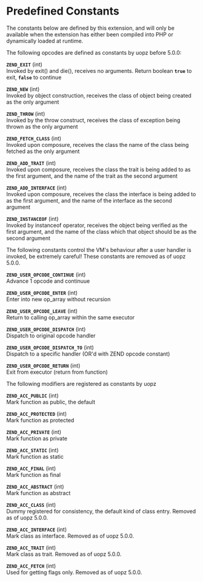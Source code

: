 Predefined Constants
====================

The constants below are defined by this extension, and will only be
available when the extension has either been compiled into PHP or
dynamically loaded at runtime.

The following opcodes are defined as constants by uopz before 5.0.0:

**`ZEND_EXIT`** (<span class="type">int</span>)  
<span class="simpara"> Invoked by exit() and die(), receives no
arguments. Return boolean **`true`** to exit, **`false`** to continue
</span>

**`ZEND_NEW`** (<span class="type">int</span>)  
<span class="simpara"> Invoked by object construction, receives the
class of object being created as the only argument </span>

**`ZEND_THROW`** (<span class="type">int</span>)  
<span class="simpara"> Invoked by the throw construct, receives the
class of exception being thrown as the only argument </span>

**`ZEND_FETCH_CLASS`** (<span class="type">int</span>)  
<span class="simpara"> Invoked upon composure, receives the class the
name of the class being fetched as the only argument </span>

**`ZEND_ADD_TRAIT`** (<span class="type">int</span>)  
<span class="simpara"> Invoked upon composure, receives the class the
trait is being added to as the first argument, and the name of the trait
as the second argument </span>

**`ZEND_ADD_INTERFACE`** (<span class="type">int</span>)  
<span class="simpara"> Invoked upon composure, receives the class the
interface is being added to as the first argument, and the name of the
interface as the second argument </span>

**`ZEND_INSTANCEOF`** (<span class="type">int</span>)  
<span class="simpara"> Invoked by instanceof operator, receives the
object being verified as the first argument, and the name of the class
which that object should be as the second argument </span>

The following constants control the VM's behaviour after a user handler
is invoked, be extremely careful! These constants are removed as of uopz
5.0.0.

**`ZEND_USER_OPCODE_CONTINUE`** (<span class="type">int</span>)  
<span class="simpara"> Advance 1 opcode and continuue </span>

**`ZEND_USER_OPCODE_ENTER`** (<span class="type">int</span>)  
<span class="simpara"> Enter into new op\_array without recursion
</span>

**`ZEND_USER_OPCODE_LEAVE`** (<span class="type">int</span>)  
<span class="simpara"> Return to calling op\_array within the same
executor </span>

**`ZEND_USER_OPCODE_DISPATCH`** (<span class="type">int</span>)  
<span class="simpara"> Dispatch to original opcode handler </span>

**`ZEND_USER_OPCODE_DISPATCH_TO`** (<span class="type">int</span>)  
<span class="simpara"> Dispatch to a specific handler (OR'd with ZEND
opcode constant) </span>

**`ZEND_USER_OPCODE_RETURN`** (<span class="type">int</span>)  
<span class="simpara"> Exit from executor (return from function) </span>

The following modifiers are registered as constants by uopz

**`ZEND_ACC_PUBLIC`** (<span class="type">int</span>)  
<span class="simpara"> Mark function as public, the default </span>

**`ZEND_ACC_PROTECTED`** (<span class="type">int</span>)  
<span class="simpara"> Mark function as protected </span>

**`ZEND_ACC_PRIVATE`** (<span class="type">int</span>)  
<span class="simpara"> Mark function as private </span>

**`ZEND_ACC_STATIC`** (<span class="type">int</span>)  
<span class="simpara"> Mark function as static </span>

**`ZEND_ACC_FINAL`** (<span class="type">int</span>)  
<span class="simpara"> Mark function as final </span>

**`ZEND_ACC_ABSTRACT`** (<span class="type">int</span>)  
<span class="simpara"> Mark function as abstract </span>

**`ZEND_ACC_CLASS`** (<span class="type">int</span>)  
<span class="simpara"> Dummy registered for consistency, the default
kind of class entry. Removed as of uopz 5.0.0. </span>

**`ZEND_ACC_INTERFACE`** (<span class="type">int</span>)  
<span class="simpara"> Mark class as interface. Removed as of uopz
5.0.0. </span>

**`ZEND_ACC_TRAIT`** (<span class="type">int</span>)  
<span class="simpara"> Mark class as trait. Removed as of uopz 5.0.0.
</span>

**`ZEND_ACC_FETCH`** (<span class="type">int</span>)  
<span class="simpara"> Used for getting flags only. Removed as of uopz
5.0.0. </span>
